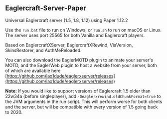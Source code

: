 ## Eaglercraft-Server-Paper

Universal Eaglercraft server (1.5, 1.8, 1.12) using Paper 1.12.2

Use the `run.bat` file to run on Windows, or `run.sh` to run on macOS or Linux. The server uses port 25565 for both Vanilla and Eaglercraft players.

Based on EaglercraftXServer, EaglercraftXRewind, ViaVersion, SkinsRestorer, and AuthMeReloaded.

You can also download the EaglerMOTD plugin to animate your server's MOTD, and the EaglerWeb plugin to host a website from your server, both of which are available here [https://github.com/lax1dude/eaglerxserver/releases](https://github.com/lax1dude/eaglerxserver/releases)

**Note:** If you would like to support versions of Eaglercraft 1.5 older than 22w34a (before singleplayer), add `-Deaglerxrewind.oldChunkFormat=true` to the JVM arguments in the run script. This will perform worse for both clients and the server, but will be compatible with every version of 1.5 going back to 2020.
